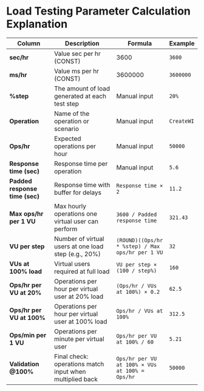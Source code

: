 
# Load Testing Parameter Calculation Explanation

| Column                          | Description                                                 | Formula                                          | Example          |
|----------------------------------|-------------------------------------------------------------|--------------------------------------------------|------------------|
| **sec/hr**                     | Value sec per hr (CONST)                                    | 3600                                             | `3600`           |
| **ms/hr**                      | Value ms per hr (CONST)                                     | 3600000                                          | `3600000`        |
|  **%step**                      | The amount of load generated at each test step              | Manual input                                     | `20%`           |
| **Operation**                   | Name of the operation or scenario                           | Manual input                                     | `CreateWI`       |
| **Ops/hr**                      | Expected operations per hour                                | Manual input                                     | `50000`          |
| **Response time (sec)**         | Response time per operation                                 | Manual input                                     | `5.6`            |
| **Padded response time (sec)**  | Response time with buffer for delays                        | `Response time × 2`                              | `11.2`           |
| **Max ops/hr per 1 VU**         | Max hourly operations one virtual user can perform          | `3600 / Padded response time`                    | `321.43`         |
| **VU per step**                 | Number of virtual users at one load step (e.g., 20%)        | `(ROUND)((Ops/hr * %step) / Max ops/hr per 1 VU` | `32`             |
| **VUs at 100% load**            | Virtual users required at full load                         | `VU per step × (100 / step%)`                    | `160`            |
| **Ops/hr per VU at 20%**        | Operations per hour per virtual user at 20% load            | `(Ops/hr / VUs at 100%) × 0.2`                   | `62.5`           |
| **Ops/hr per VU at 100%**       | Operations per hour per virtual user at 100% load           | `Ops/hr / VUs at 100%`                           | `312.5`          |
| **Ops/min per 1 VU**            | Operations per minute per virtual user                      | `Ops/hr per VU at 100% / 60`                     | `5.21`           |
| **Validation @100%**           | Final check: operations match input when multiplied back    | `Ops/hr per VU at 100% × VUs at 100% = Ops/hr`   | `50000`          |

